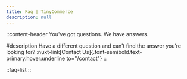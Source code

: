 ```yaml
---
title: Faq | TinyCommerce
description: null
---
```


::content-header
You've got questions. We have answers.

#description
Have a different question and can’t find the answer you’re looking for? :nuxt-link[Contact Us]{.font-semibold.text-primary.hover:underline to="/contact"}
::

::faq-list
::

